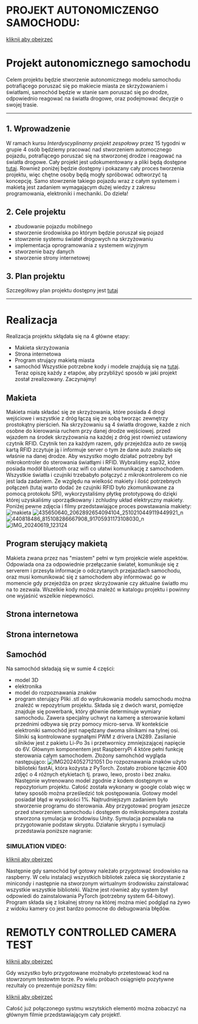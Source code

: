 # PROJEKT AUTONOMICZENGO SAMOCHODU:
[kliknij aby obejrzeć](url_do_filmu)


# Projekt autonomicznego samochodu 

Celem projektu będzie stworzenie autonomicznego modelu samochodu potrafiącego poruszać się po makiecie miasta ze skrzyżowaniem i światłami, samochód będzie w stanie sam poruszać się po drodze, odpowiednio reagować na światła drogowe, oraz podejmować decyzje o swojej trasie.

___
## 1. Wprowadzenie
W ramach kursu *Interdyscyplinarny projekt zespołowy* przez 15 tygodni w grupie 4 osób będziemy pracować nad stworzeniem automocznego pojazdu, potrafiącego poruszać się na stworzonej drodze i reagować na światła drogowe. Cały projekt jest udokumentowany a pliki będą dostępne [tutaj](https://github.com/AitenAndGo/IPZ "tutaj!"). Rownież poniżej będzie dostępny i pokazany cały proces tworzenia projektu, więc chętne osoby będą mogły spróbować odtworzyć tą koncepcję. Samo stowrzenie takiego pojazdu wraz z całym systemem i makietą jest zadaniem wymagającym dużej wiedzy z zakresu programowania, elektroniki i mechaniki. Do dzieła!

## 2. Cele projektu
+ zbudowanie pojazdu mobilnego
+ stworzenie środowiska po którym będzie poruszał się pojazd
+ stowrzenie systemu świateł drogowych na skrzyżowaniu
+ implementacja oprogramowania z systemem wizyjnym
+ stworzenie bazy danych
+ stworzenie strony internetowej

## 3. Plan projektu
Szczegółowy plan projektu dostępny jest [tutaj](https://github.com/AitenAndGo/IPZ/blob/main/Documentation/Plan.txt "tutaj!")

    
___
# Realizacja
Realizacja projektu skłądała się na 4 główne etapy:
+ Makieta skrzyżowania
+ Strona internetowa
+ Program strujący makietą miasta
+ samochód
Wszystkie potrzebne kody i modele znajdują się na [tutaj](https://github.com/AitenAndGo/IPZ "tutaj!"). Teraz opiszę każdy z etapów, aby przybliżyć sposób w jaki projekt został zrealizowany.
Zaczynajmy!

##  Makieta
Makieta miała składać się ze skrzyżowania, które posiada 4 drogi wejściowe i wszystkie z dróg łączą się ze sobą tworząc zewnętrzy prostokątny pierścień. Na skrzyżowaniu są 4 światła drogowe, każde z nich osobne do kierowania ruchem przy danej drodze wejściowej. przed wjazdem na środek skrzyżowania na każdej z dróg jest również ustawiony czytnik RFID. Czytnik ten za każdym razem, gdy przejeżdza auto ze swoją kartą RFID zczytuje ją i informuje server o tym że dane auto znalazło się właśnie na danej drodze. Aby wszystko mogło działać potrzebny był mikrokontroler do sterowania światłąmi i RFID. Wybraliśmy esp32, które posiada modół bluetooth oraz wifi co ułatwi komunikację z samochodem. Wszystkie światła i czujniki trzebabyło połączyć z mikrokontrolerem co nie jest lada zadaniem. Ze względu na wielkość makiety i ilość potrzebnych połączeń (tutaj warto dodać że czujniki RFID było zkomunikowane za pomocą protokołu SPI), wykorzystaliśmy płytkę prototypową do dzięki której uzyskaliśmy uporządkowany i zchludny układ elektryczny makiety.
Poniżej pewne zdjęcia i filmy przedstawiające proces powstawania makiety:
![makieta](https://github.com/AitenAndGo/IPZ/assets/87769038/0e3b4f39-4487-42d9-8e41-d7d6547c3677)
![435650640_2062892654094104_2510210449119449921_n](https://github.com/AitenAndGo/IPZ/assets/87769038/0c56d28a-5559-4d9f-a41f-ff719faac495)
![440818486_815108286667908_91705931173108030_n](https://github.com/AitenAndGo/IPZ/assets/87769038/62c4538c-78fc-437b-b8d0-fb5394633261)
![IMG_20240619_123124](https://github.com/AitenAndGo/IPZ/assets/87769038/04248355-eb58-4fc6-bdc6-8384c063734c)

## Program sterujący makietą
Makieta zwana przez nas "miastem" pełni w tym projekcie wiele aspektów. Odpowiada ona za odpowiednie przełączanie świateł, komunikuje się z serverem i przesyła informacje o odczytanych przejazdach samochodu, oraz musi komunikować się z samochodem aby informować go w momencie gdy przejeżdża on przez skrzyżowanie czy aktualne światło mu na to zezwala. Wszelkie kody można znaleźć w katalogu projektu i powinny one wyjaśnić wszelkie niepewności.

## Strona internetowa

## Strona internetowa

## Samochód
Na samochód składają się w sumie 4 części:
+ model 3D
+ elektronika
+ model do rozpoznawania znaków
+ program sterujący
Pliki .stl do wydrukowania modelu samochodu można znaleźć w repozytrium projektu. Składa się z dwóch warst, pomiędze znajduje się powerbank, który głównie determinuje wymiary samochodu. Zawera specjalny uchwyt na kamerę a sterowanie kołami przednimi odbywa się przy pomocy micro-serva. W kontekście elektroniki samochód jest napędzany dwoma silnikami na tylnej osi. Silniki są kontrolowane sygnałąmi PWM z drivera LN289. Zasilanie silników jest z pakietu Li-Po 3s i przetwornicy zmniejszającej napięcie do 6V. Głównym komponentem jest RaspberryPi 4 które pełni funkcję sterowania całym samochodem. Złożony samohchód wygląda następująco:
![IMG20240527121051](https://github.com/AitenAndGo/IPZ/assets/87769038/6ef540e5-8917-44ee-bb5c-4f660c7397ce)
Do rozpoznawania znaków użyto biblioteki fastAi, która kożysta z PyTorch. Zostało zrobione łącznie 400 zdjęć o 4 różnych etykietach tj. prawo, lewo, prosto i bez znaku. Następnie wytrenowano model zgodnie z kodem dostępnym w repozytorium projektu. Całość została wykonany w google colab więc w łatwy sposób można prześledzić tok postępowania. Gotowy model posiadał błąd w wysokości 1%.
Najtrudniejszym zadaniem było stworzenie programu do sterowania. Aby przygotować program jeszcze przed stworzeniem samochodu i dostępem do mikrokomputera została stworzona symulacja w środowisu Unity. Symulacja pozwalała na przygotowanie podstaw skryptu. Działanie skryptu i symulacji przedstawia poniższe nagranie:
### SIMULATION VIDEO:
[kliknij aby obejrzeć](https://github.com/AitenAndGo/IPZ/assets/87769038/a0adc0f1-8832-4500-9a60-e44e0641514c "tutaj!")

Następnie gdy samochód był gotowy należało przygotować środowisko na raspberry. W celu instalacji wszystkich bibliotek zaleca się skorzystanie z minicondy i następnie na stworzonym wirtualnym środowisku zainstalować wszystkie wszystkie biblioteki. Ważne jest również aby system był odpowiedi do zainstalowania PyTorch (potrzebny system 64-bitowy). Program składa się z lokalnej strony na której można mieć podgląd na żywo z widoku kamery co jest bardzo pomocne do debugowania błędów. 
# REMOTLY CONTROLLED CAMERA TEST

[kliknij aby obejrzeć](https://github.com/AitenAndGo/IPZ/assets/87769038/37e9659a-60ab-4ea5-bf75-93e4743b6fed "tutaj!")

Gdy wszystko było przygotowane możnabyło przetestować kod na stowrzonym testowtm torze. Po wielu próbach osiągnięto pozytywne rezultaly co prezentuje poniższy film:

[kliknij aby obejrzeć](https://github.com/AitenAndGo/IPZ/assets/87769038/8e6763ad-770e-4cb4-8f08-51653d83972e "tutaj!")

Całość już połączonego systmu wszytskich elementó można zobaczyć na głównym filmie przedstawiającym cały projekt!. 









